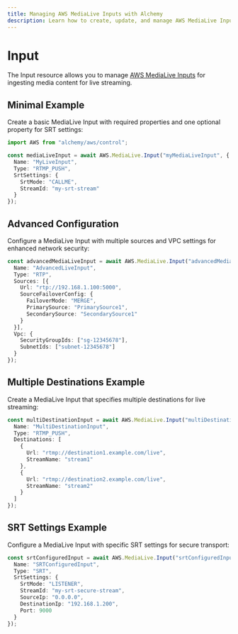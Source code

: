 ```yaml
---
title: Managing AWS MediaLive Inputs with Alchemy
description: Learn how to create, update, and manage AWS MediaLive Inputs using Alchemy Cloud Control.
---
```


# Input

The Input resource allows you to manage [AWS MediaLive Inputs](https://docs.aws.amazon.com/medialive/latest/userguide/) for ingesting media content for live streaming.

## Minimal Example

Create a basic MediaLive Input with required properties and one optional property for SRT settings:

```ts
import AWS from "alchemy/aws/control";

const mediaLiveInput = await AWS.MediaLive.Input("myMediaLiveInput", {
  Name: "MyLiveInput",
  Type: "RTMP_PUSH",
  SrtSettings: {
    SrtMode: "CALLME",
    StreamId: "my-srt-stream"
  }
});
```

## Advanced Configuration

Configure a MediaLive Input with multiple sources and VPC settings for enhanced network security:

```ts
const advancedMediaLiveInput = await AWS.MediaLive.Input("advancedMediaLiveInput", {
  Name: "AdvancedLiveInput",
  Type: "RTP",
  Sources: [{
    Url: "rtp://192.168.1.100:5000",
    SourceFailoverConfig: {
      FailoverMode: "MERGE",
      PrimarySource: "PrimarySource1",
      SecondarySource: "SecondarySource1"
    }
  }],
  Vpc: {
    SecurityGroupIds: ["sg-12345678"],
    SubnetIds: ["subnet-12345678"]
  }
});
```

## Multiple Destinations Example

Create a MediaLive Input that specifies multiple destinations for live streaming:

```ts
const multiDestinationInput = await AWS.MediaLive.Input("multiDestinationInput", {
  Name: "MultiDestinationInput",
  Type: "RTMP_PUSH",
  Destinations: [
    {
      Url: "rtmp://destination1.example.com/live",
      StreamName: "stream1"
    },
    {
      Url: "rtmp://destination2.example.com/live",
      StreamName: "stream2"
    }
  ]
});
```

## SRT Settings Example

Configure a MediaLive Input with specific SRT settings for secure transport:

```ts
const srtConfiguredInput = await AWS.MediaLive.Input("srtConfiguredInput", {
  Name: "SRTConfiguredInput",
  Type: "SRT",
  SrtSettings: {
    SrtMode: "LISTENER",
    StreamId: "my-srt-secure-stream",
    SourceIp: "0.0.0.0",
    DestinationIp: "192.168.1.200",
    Port: 9000
  }
});
```